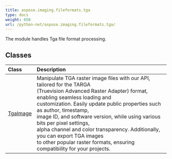 ```yaml
---
title: aspose.imaging.fileformats.tga
type: docs
weight: 650
url: /python-net/aspose.imaging.fileformats.tga/
---
```



The module handles Tga file format processing.

## **Classes**
| **Class** | **Description** |
| :- | :- |
| [TgaImage](/imaging/python-net/aspose.imaging.fileformats.tga/tgaimage/) | Manipulate TGA raster image files with our API, tailored for the TARGA<br/>            (Truevision Advanced Raster Adapter) format, enabling seamless loading and<br/>            customization. Easily update public properties such as author, timestamp,<br/>            image ID, and software version, while using various bits per pixel settings,<br/>            alpha channel and color transparency. Additionally, you can export TGA images<br/>            to other popular raster formats, ensuring compatibility for your projects. |
